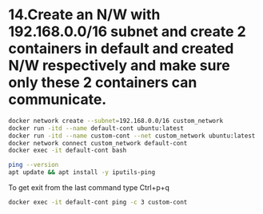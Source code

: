 # 14.Create an N/W with 192.168.0.0/16 subnet and create 2 containers in default and created N/W respectively and make sure only these 2 containers can communicate.
```sh
docker network create --subnet=192.168.0.0/16 custom_network
docker run -itd --name default-cont ubuntu:latest
docker run -itd --name custom-cont --net custom_network ubuntu:latest
docker network connect custom_network default-cont
docker exec -it default-cont bash
```
```sh
ping --version
apt update && apt install -y iputils-ping
```
To get exit from the last command type
Ctrl+p+q 

```sh
docker exec -it default-cont ping -c 3 custom-cont
```
